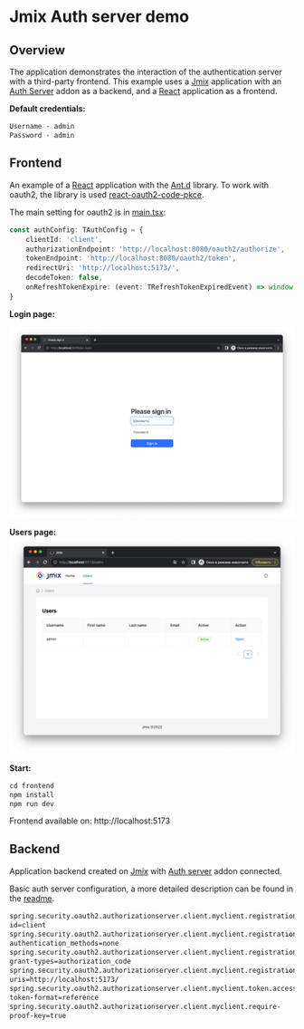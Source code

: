 # Jmix Auth server demo

## Overview

The application demonstrates the interaction of the authentication server with a third-party frontend. This example uses a [Jmix](https://www.jmix.ru/) application with an [Auth Server](https://github.com/jmix-framework/jmix/tree/master/jmix-authserver) addon as a backend, and a [React](https://react.dev/) application as a frontend.

**Default credentials:**

    Username - admin
    Password - admin

## Frontend

An example of a [React](https://react.dev/) application with the [Ant.d](https://ant.design/) library. To work with oauth2, the library is used [react-oauth2-code-pkce](
https://www.npmjs.com/package/react-oauth2-code-pkce).

The main setting for oauth2 is in [main.tsx](frontend/src/main.tsx):

```ts
const authConfig: TAuthConfig = {
    clientId: 'client',
    authorizationEndpoint: 'http://localhost:8080/oauth2/authorize',
    tokenEndpoint: 'http://localhost:8080/oauth2/token',
    redirectUri: 'http://localhost:5173/',
    decodeToken: false,
    onRefreshTokenExpire: (event: TRefreshTokenExpiredEvent) => window.confirm('Session expired. Refresh page to continue using the site?') && event.login(),
}
```


**Login page:**

![img.png](images/login-page.png)

**Users page:**
![img.png](images/users-page.png)

**Start:**
```
cd frontend
npm install
npm run dev
```
Frontend available on: http://localhost:5173

## Backend

Application backend created on [Jmix](https://www.jmix.ru/) with [Auth server](https://github.com/jmix-framework/jmix/blob/master/jmix-authserver) addon connected.


Basic auth server configuration, a more detailed description can be found in the [readme](https://github.com/jmix-framework/jmix/blob/master/jmix-authserver/README.md).
```
spring.security.oauth2.authorizationserver.client.myclient.registration.client-id=client
spring.security.oauth2.authorizationserver.client.myclient.registration.client-authentication_methods=none
spring.security.oauth2.authorizationserver.client.myclient.registration.authorization-grant-types=authorization_code
spring.security.oauth2.authorizationserver.client.myclient.registration.redirect-uris=http://localhost:5173/
spring.security.oauth2.authorizationserver.client.myclient.token.access-token-format=reference
spring.security.oauth2.authorizationserver.client.myclient.require-proof-key=true
```